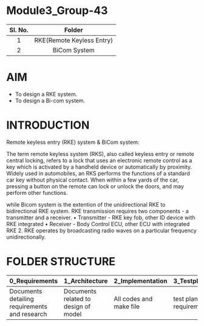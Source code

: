 # Module3_Group-43
|Sl. No.|Folder|
|:-:|:--:|
|1|RKE(Remote Keyless Entry)|
|2|BiCom System|
# AIM
-   To design a RKE system.
-   To design a Bi-com system.
# INTRODUCTION
Remote keyless entry (RKE) system & BiCom system:

The term remote keyless system (RKS), also called keyless entry or remote central locking, refers to a lock that uses an electronic remote control as a key which is activated by a handheld device or automatically by proximity. Widely used in automobiles, an RKS performs the functions of a standard car key without physical contact. When within a few yards of the car, pressing a button on the remote can lock or unlock the doors, and may perform other functions.

while Bicom system is the extention of the unidirectional RKE to bidirectional RKE system. RKE transmission requires two components - a transmitter and a receiver. • Transmitter - RKE key fob, other ID device with RKE integrated • Receiver - Body Control ECU, other ECU with integrated RKE 2. RKE operates by broadcasting radio waves on a particular frequency unidirectionally.

# FOLDER STRUCTURE
|0_Requirements|1_Architecture|2_Implementation|3_TestplanAndOutput|4_Report|5_ImagesAndVideos|6_Others|
|--------------|--------|----------------|-------------------|--------|-----------------|--------|
|Documents detailing requirements and research|Documents related to design of model|All codes and make file|test plans with requirements|summary of all the folders|screenshots of working projects|refrences and supporting documents|
